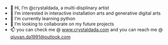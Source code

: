 - 👋 Hi, I’m @crystaldada, a multi-displinary artist
- 👀 I’m interested in interactive installation arts and generative digital arts
- 🌱 I’m currently learning python
- 💞️ I’m looking to collaborate on my future projects
- 📫 you can check me @ www.crystaldada.com   and you can reach me @ qiuyan.da1991@outlook.com

<!---
crystaldada/crystaldada is a ✨ special ✨ repository because its `README.md` (this file) appears on your GitHub profile.
You can click the Preview link to take a look at your changes.
--->
